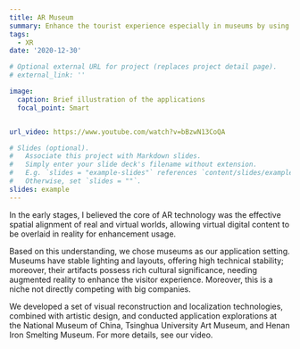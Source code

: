```yaml
---
title: AR Museum
summary: Enhance the tourist experience especially in museums by using computer vision technologies on AR glasses to provide interactive and intellectual tutorial services.
tags:
  - XR
date: '2020-12-30'

# Optional external URL for project (replaces project detail page).
# external_link: ''

image:
  caption: Brief illustration of the applications
  focal_point: Smart


url_video: https://www.youtube.com/watch?v=bBzwN13CoQA

# Slides (optional).
#   Associate this project with Markdown slides.
#   Simply enter your slide deck's filename without extension.
#   E.g. `slides = "example-slides"` references `content/slides/example-slides.md`.
#   Otherwise, set `slides = ""`.
slides: example
---
```


In the early stages, I believed the core of AR technology was the effective spatial alignment of real and virtual worlds, allowing virtual digital content to be overlaid in reality for enhancement usage.

Based on this understanding, we chose museums as our application setting. Museums have stable lighting and layouts, offering high technical stability; moreover, their artifacts possess rich cultural significance, needing augmented reality to enhance the visitor experience. Moreover, this is a niche not directly competing with big companies.

We developed a set of visual reconstruction and localization technologies, combined with artistic design, and conducted application explorations at the National Museum of China, Tsinghua University Art Museum, and Henan Iron Smelting Museum. For more details, see our video.